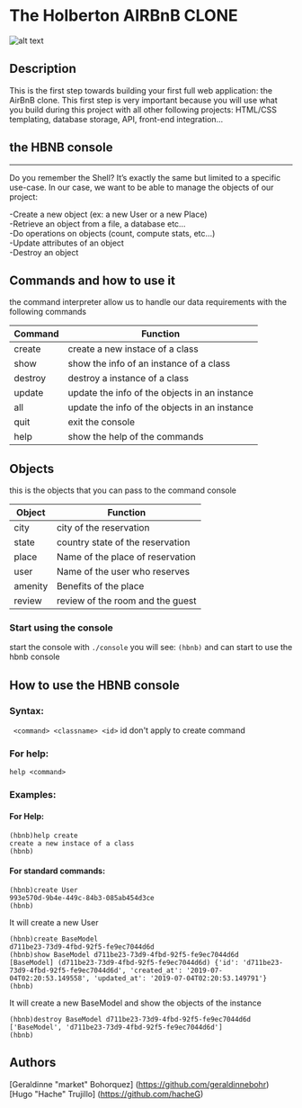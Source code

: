 # The Holberton AIRBnB CLONE                                                                                               
![alt text](https://media.makeameme.org/created/gets-airbnb-says.jpg "fun AirB&B")             
## Description
This is the first step towards building your first full web application: the AirBnB clone. This first step is very important because you will use what you build during this project with all other following projects: HTML/CSS templating, database storage, API, front-end integration…

## the HBNB console                                                                                                   
----
Do you remember the Shell? It’s exactly the same but limited to a specific use-case. In our case, we want to be able to manage the objects of our project:

   -Create a new object (ex: a new User or a new Place)  
   -Retrieve an object from a file, a database etc…  
   -Do operations on objects (count, compute stats, etc…)  
   -Update attributes of an object  
   -Destroy an object  
                                                                                                                      
## Commands and how to use it                                                                                         
the command interpreter allow us to handle our data requirements with the following commands
                                                                                                                      
| Command | Function |                                                                                                
| ------- | -------- |
| create | create a new instace of a class |
| show | show the info of an instance of a class |
| destroy | destroy a instance of a class |
| update | update the info of the objects in an instance |
| all | update the info of the objects in an instance |
| quit | exit the console |
| help | show the help of the commands |

## Objects
this is the objects that you can pass to the command console

| Object | Function |                                                                                                
| ------- | -------- |
| city | city of the reservation |
| state | country state of the reservation |
| place | Name of the place of reservation |
| user | Name of the user who reserves|
| amenity | Benefits of the place |
| review | review of the room and the guest |

### Start using the console
start the console with
```./console```
you will see:
```(hbnb)```
and can start to use the hbnb console
## How to use the HBNB console
### Syntax:
``` <command> <classname> <id>```
id don't apply to create command
### For help:
```help <command>```
### Examples:
#### For Help:
```
(hbnb)help create
create a new instace of a class
(hbnb)
```
#### For standard commands:
```
(hbnb)create User
993e570d-9b4e-449c-84b3-085ab454d3ce
(hbnb)
```
It will create a new User
``` 
(hbnb)create BaseModel
d711be23-73d9-4fbd-92f5-fe9ec7044d6d
(hbnb)show BaseModel d711be23-73d9-4fbd-92f5-fe9ec7044d6d
[BaseModel] (d711be23-73d9-4fbd-92f5-fe9ec7044d6d) {'id': 'd711be23-73d9-4fbd-92f5-fe9ec7044d6d', 'created_at': '2019-07-04T02:20:53.149558', 'updated_at': '2019-07-04T02:20:53.149791'}
(hbnb)
 ```
 It will create a new BaseModel and show the objects of the instance
 
```
(hbnb)destroy BaseModel d711be23-73d9-4fbd-92f5-fe9ec7044d6d
['BaseModel', 'd711be23-73d9-4fbd-92f5-fe9ec7044d6d']
(hbnb)
```
## Authors
[Geraldinne "market" Bohorquez] (https://github.com/geraldinnebohr)  
[Hugo "Hache" Trujillo] (https://github.com/hacheG)


